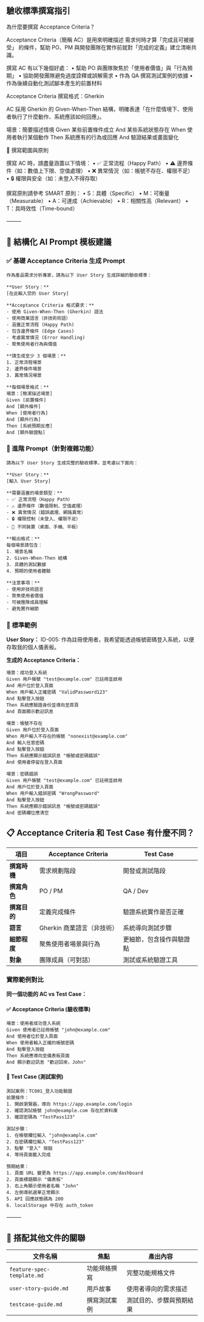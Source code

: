 ## 驗收標準撰寫指引

為什麼要撰寫 Acceptance Criteria？

Acceptance Criteria（簡稱 AC）是用來明確描述 需求何時才算「完成且可被接受」 的條件，幫助 PO、PM 與開發團隊在實作前就對「完成的定義」建立清晰共識。

撰寫 AC 有以下幾個好處：
	•	幫助 PO 與團隊聚焦於「使用者價值」與「行為預期」
	•	協助開發團隊避免過度詮釋或誤解需求
	•	作為 QA 撰寫測試案例的依據
	•	作為後續自動化測試腳本產生的前置材料

Acceptance Criteria 撰寫格式：Gherkin

AC 採用 Gherkin 的 Given-When-Then 結構，明確表達「在什麼情境下、使用者執行了什麼動作、系統應該如何回應」。

場景：簡要描述情境
Given 某些前置條件成立
And 某些系統狀態存在
When 使用者執行某個動作
Then 系統應有的行為或回應
And 驗證結果或畫面變化

🎯 撰寫範圍與原則

撰寫 AC 時，請盡量涵蓋以下情境：
	•	✅ 正常流程（Happy Path）
	•	⚠️ 邊界條件（如：數值上下限、空值處理）
	•	❌ 異常情況（如：帳號不存在、權限不足）
	•	🔒 權限與安全（如：未登入不得存取）

撰寫原則請參考 SMART 原則：
	•	S：具體（Specific）
	•	M：可衡量（Measurable）
	•	A：可達成（Achievable）
	•	R：相關性高（Relevant）
	•	T：具時效性（Time-bound）

⸻

## 🔧 結構化 AI Prompt 模板建議

### ✅ 基礎 Acceptance Criteria 生成 Prompt

```
作為產品需求分析專家，請為以下 User Story 生成詳細的驗收標準：

**User Story：**
[在此輸入您的 User Story]

**Acceptance Criteria 格式要求：**
- 使用 Given-When-Then (Gherkin) 語法
- 使用商業語言（非技術術語）
- 涵蓋正常流程 (Happy Path)
- 包含邊界條件 (Edge Cases)
- 考慮異常情況 (Error Handling)
- 聚焦使用者行為與價值

**請生成至少 3 個場景：**
1. 正常流程場景
2. 邊界條件場景
3. 異常情況場景

**每個場景格式：**
場景：[簡潔描述場景]
Given [前置條件]
And [額外條件]
When [使用者行為]
And [額外行為]
Then [系統預期反應]
And [額外驗證點]
```

### 🎯 進階 Prompt（針對複雜功能）

```
請為以下 User Story 生成完整的驗收標準，並考慮以下面向：

**User Story：**
[輸入 User Story]

**需要涵蓋的場景類型：**
- ✅ 正常流程（Happy Path）
- ⚠️ 邊界條件（數值限制、空值處理）
- ❌ 異常情況（錯誤處理、網路異常）
- 🔒 權限控制（未登入、權限不足）
- 📱 不同裝置（桌面、手機、平板）

**輸出格式：**
每個場景請包含：
1. 場景名稱
2. Given-When-Then 結構
3. 具體的測試數據
4. 預期的使用者體驗

**注意事項：**
- 使用非技術語言
- 聚焦使用者價值
- 可被團隊成員理解
- 避免實作細節
```

### 📝 標準範例

**User Story：**
ID-005: 作為註冊使用者，我希望能透過帳號密碼登入系統，以便存取我的個人儀表板。

**生成的 Acceptance Criteria：**

```gherkin
場景：成功登入系統
Given 用戶帳號 "test@example.com" 已註冊並啟用
And 用戶位於登入頁面
When 用戶輸入正確密碼 "ValidPassword123"
And 點擊登入按鈕
Then 系統應驗證身份並導向至首頁
And 頁面顯示歡迎訊息

場景：帳號不存在
Given 用戶位於登入頁面
When 用戶輸入不存在的帳號 "nonexist@example.com"
And 輸入任意密碼
And 點擊登入按鈕
Then 系統應顯示錯誤訊息 "帳號或密碼錯誤"
And 使用者停留在登入頁面

場景：密碼錯誤
Given 用戶帳號 "test@example.com" 已註冊並啟用
And 用戶位於登入頁面
When 用戶輸入錯誤密碼 "WrongPassword"
And 點擊登入按鈕
Then 系統應顯示錯誤訊息 "帳號或密碼錯誤"
And 密碼欄位應清空
```

## 📋 Acceptance Criteria 和 Test Case 有什麼不同？

| 項目 | Acceptance Criteria | Test Case |
|---------|------|---------|
| **撰寫時機** | 需求規劃階段 | 開發或測試階段 |
| **撰寫角色** | PO / PM | QA / Dev |
| **撰寫目的** | 定義完成條件 | 驗證系統實作是否正確 |
| **語言** | Gherkin 商業語言（非技術） | 系統導向測試步驟 |
| **細節程度** | 聚焦使用者場景與行為 | 更細節，包含操作與驗證點 |
| **對象** | 團隊成員（可對話） | 測試或系統驗證工具 |

### 實際範例對比

**同一個功能的 AC vs Test Case：**

#### ✅ Acceptance Criteria (驗收標準)
```gherkin
場景：使用者成功登入系統
Given 使用者已註冊帳號 "john@example.com"
And 使用者位於登入頁面
When 使用者輸入正確的帳號密碼
And 點擊登入按鈕
Then 系統應導向至儀表板頁面
And 顯示歡迎訊息 "歡迎回來，John"
```

#### 🧪 Test Case (測試案例)
```
測試案例：TC001_登入功能驗證
前置條件：
1. 開啟瀏覽器，導向 https://app.example.com/login
2. 確認測試帳號 john@example.com 存在於資料庫
3. 確認密碼為 "TestPass123"

測試步驟：
1. 在帳號欄位輸入 "john@example.com"
2. 在密碼欄位輸入 "TestPass123"
3. 點擊 "登入" 按鈕
4. 等待頁面載入完成

預期結果：
1. 頁面 URL 變更為 https://app.example.com/dashboard
2. 頁面標題顯示 "儀表板"
3. 右上角顯示使用者名稱 "John"
4. 左側導航選單正常顯示
5. API 回應狀態碼為 200
6. localStorage 中存在 auth_token
```

⸻

## 📎 搭配其他文件的關聯

| 文件名稱 | 焦點 | 產出內容 |
|---------|------|---------|
| `feature-spec-template.md` | 功能規格撰寫 | 完整功能規格文件 |
| `user-story-guide.md` | 用戶故事 | 使用者導向的需求描述 |
| `testcase-guide.md` | 撰寫測試案例 | 測試目的、步驟與預期結果 |